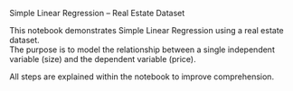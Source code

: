 Simple Linear Regression – Real Estate Dataset

This notebook demonstrates Simple Linear Regression using a real estate dataset.  
The purpose is to model the relationship between a single independent variable (size) and the dependent variable (price).  

All steps are explained within the notebook to improve comprehension.




